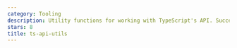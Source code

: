 ```yaml
---
category: Tooling
description: Utility functions for working with TypeScript's API. Successor to the wonderful ajafff/tsutils.
stars: 8
title: ts-api-utils
---
```

